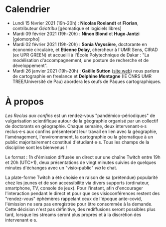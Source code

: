 # Calendrier

- Lundi 15 février 2021 (19h-20h) : **Nicolas Roelandt** et **Florian**, contributeur *Géotribu* [géomatique et logiciels libres]
- Mardi 09 février 2021 (19h-20h) : **Ninon Blond** et **Hugo Jantzi** [géomorpho]
- Mardi 02 février 2021 (19h-20h) : **Sonia Veyssière**, doctorante en économie circulaire, et **Etienne Delay**, chercheur à l'UMR Sens, CIRAD (ex UPR GREEN) et accueilli à l'École Polytechnique de Dakar : "La modélisation d'accompagnement, une posture de recherche et de développement".
- Mardi 26 janvier 2021 (19h-20h) : **Gaëlle Sutton** ([site web](https://gaellesutton.fr/)) nous parlera de cartographie en freelance et **Delphine Montagne** (IE CNRS UMR TREE/Université de Pau) abordera les œufs de Pâques cartographiques.

# À propos

*Les Reclus aux confins* est un rendez-vous "pandémico-périodiques" de vulgarisation scientifique autour de la géographie organisé par un collectif de doctorants en géographie. Chaque semaine, deux intervenant⋅e⋅s reclus⋅e⋅s aux confins présenteront leur travail en lien avec la géographie, l'aménagement, l'environnement, la cartographie ou la géomatique à un public majoritairement constitué d'étudiant⋅e⋅s. Tous les champs de la discipline sont les bienvenus !

Le format : 1h d'émission diffusée en direct sur une chaîne Twitch entre 19h et 20h (UTC+1), deux présentations de vingt minutes suivies de quelques minutes d'échanges avec un "visio-public" *via* le chat. 

La plate-forme Twitch a été choisie en raison de sa (prétendue) popularité chez les jeunes et de son accessibilité via divers supports (ordinateur, smartphone, TV, console de jeux). Pour l'instant, afin d'encourager l'interaction pendant le direct et pour que ces visioconférences restent des "rendez-vous" éphémères rappelant ceux de l'époque ante-covid, l'émission ne sera pas enregistrée pour être consommée à la demande. Cette décision n'est pas définitive, des rediffusions seront possibles plus tard, lorsque les streams seront plus propres et à la discrétion des intervenant⋅e⋅s.
